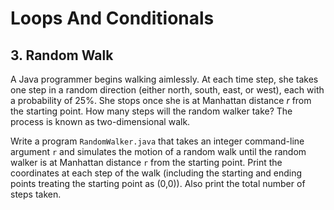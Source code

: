 # Loops And Conditionals

## 3. Random Walk

A Java programmer begins walking aimlessly. At each time step, she takes one step in a random direction (either north, south, east, or west), each with a probability of 25%. She stops once she is at Manhattan distance *r* from the starting point. How many steps will the random walker take? The process is known as two-dimensional walk.

Write a program `RandomWalker.java` that takes an integer command-line argument `r` and simulates the motion of a random walk until the random walker is at Manhattan distance `r` from the starting point. Print the coordinates at each step of the walk (including the starting and ending points treating the starting point as (0,0)). Also print the total number of steps taken.